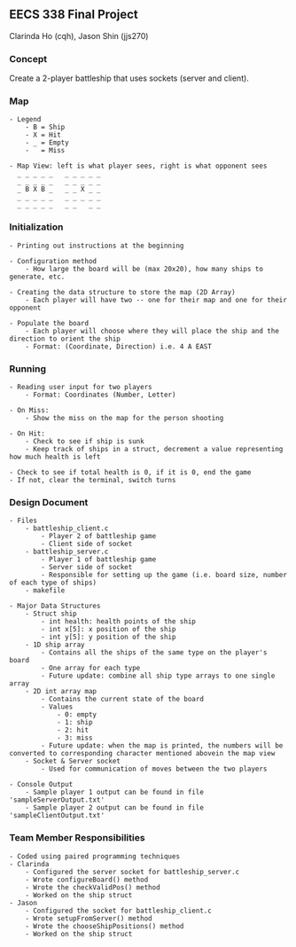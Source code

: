 ## EECS 338 Final Project
Clarinda Ho (cqh), Jason Shin (jjs270)

### Concept
Create a 2-player battleship that uses sockets (server and client).

### Map
	- Legend
		- B = Ship
		- X = Hit
		- _ = Empty
		-   = Miss
		
	- Map View: left is what player sees, right is what opponent sees
	  _ _ _ _ _   _ _ _ _ _
	  _ _ _ _ _   _ _ _ _ _
	  _ B X B _   _ _ X _ _
	  _ _ _ _ _   _ _ _ _ _
	  _ _ _ _ _   _ _   _ _ 

### Initialization
	- Printing out instructions at the beginning
	
    - Configuration method
		- How large the board will be (max 20x20), how many ships to generate, etc. 
 
    - Creating the data structure to store the map (2D Array)
		- Each player will have two -- one for their map and one for their opponent

    - Populate the board
		- Each player will choose where they will place the ship and the direction to orient the ship
		- Format: (Coordinate, Direction) i.e. 4 A EAST
  
### Running
    - Reading user input for two players
		- Format: Coordinates (Number, Letter) 
		
    - On Miss:
		- Show the miss on the map for the person shooting

    - On Hit:
		- Check to see if ship is sunk
		- Keep track of ships in a struct, decrement a value representing how much health is left
    
    - Check to see if total health is 0, if it is 0, end the game
    - If not, clear the terminal, switch turns
	
### Design Document
	- Files
		- battleship_client.c
			- Player 2 of battleship game
			- Client side of socket
		- battleship_server.c
			- Player 1 of battleship game
			- Server side of socket
			- Responsible for setting up the game (i.e. board size, number of each type of ships)
		- makefile
			
	- Major Data Structures
		- Struct ship
			- int health: health points of the ship
			- int x[5]: x position of the ship
			- int y[5]: y position of the ship
		- 1D ship array
			- Contains all the ships of the same type on the player's board
			- One array for each type
			- Future update: combine all ship type arrays to one single array
		- 2D int array map
			- Contains the current state of the board
			- Values
				- 0: empty
				- 1: ship
				- 2: hit
				- 3: miss
			- Future update: when the map is printed, the numbers will be converted to corresponding character mentioned abovein the map view
		- Socket & Server socket
			- Used for communication of moves between the two players
			
	- Console Output
		- Sample player 1 output can be found in file 'sampleServerOutput.txt'
		- Sample player 2 output can be found in file 'sampleClientOutput.txt'

### Team Member Responsibilities
	- Coded using paired programming techniques
	- Clarinda
		- Configured the server socket for battleship_server.c
		- Wrote configureBoard() method
		- Wrote the checkValidPos() method
		- Worked on the ship struct
	- Jason
		- Configured the socket for battleship_client.c
		- Wrote setupFromServer() method
		- Wrote the chooseShipPositions() method
		- Worked on the ship struct